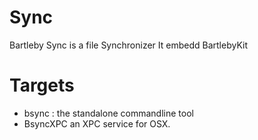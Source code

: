 # Sync
Bartleby Sync is a file Synchronizer
It embedd BartlebyKit

# Targets 

- bsync : the standalone commandline tool
- BsyncXPC an XPC service for OSX.